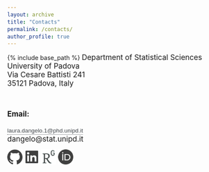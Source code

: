 ```yaml
---
layout: archive
title: "Contacts"
permalink: /contacts/
author_profile: true
---
```


{% include base_path %}
<font style="font-size:17px">
Department of Statistical Sciences <br/>
University of Padova<br/>
Via Cesare Battisti 241 <br>
35121 Padova, Italy<br/>

<br>


<b>Email:</b> <br>
<textarea id="clip" style="position: absolute; left: 100px; top: -100px;">Test</textarea>
<div class="tooltip">
<button id="copyButton">laura.dangelo.1@phd.unipd.it </button>
<span class="tooltiptext">Copy to clipboard</span>
</div> 
<br/>
dangelo@stat.unipd.it
</font>

<br/>

[<img src="../images/github_gray.png" width="35">](https://github.com/laura-dangelo)
[<img src="../images/linkedin_gray.png" width="35">](https://www.linkedin.com/in/laura-dangelo/)
[<img src="../images/rg_gray.png" width="35">](https://www.researchgate.net/profile/Laura_Dangelo)
[<img src="../images/orcid_gray.png" width="35">](https://orcid.org/0000-0001-5034-7414)

<style>
button {
  background: none!important;
  border: none;
  padding: 0!important;
  color: #44494d;
  text-decoration-color: #44494d;
  /*optional
  font-family: arial, sans-serif;
  input has OS specific font-family
  cursor: pointer; */
}
</style>


<script>
document.getElementById('copyButton').addEventListener('click', function() {
  var ta = document.getElementById('clip');
  ta.innerHTML = "laura.dangelo.1@phd.unipd.it";
  ta.focus();
  ta.select();
  console.log(document.execCommand('copy'));
});
</script>

 <style>
/* Tooltip container */
.tooltip {
  position: relative;
  display: inline-block;
   border-bottom: 1px dotted #44494d; /* If you want dots under the hoverable text */
}

/* Tooltip text */
.tooltip .tooltiptext {
  visibility: hidden;
  width: 120px;
  bottom: 100%;
  left: 50%;
  margin-left: -60px;
  position: absolute;
  z-index: 1;

  background-color: #44494d;
  color: #fff;
  text-align: center;
  padding: 5px 0;
  border-radius: 6px;
  font-size: 15px;
}

.tooltip .tooltiptext::after {
  content: " ";
  position: absolute;
  top: 100%; /* At the bottom of the tooltip */
  left: 50%;
  margin-left: -5px;
  border-width: 5px;
  border-style: solid;
  border-color: #44494d transparent transparent transparent;
  border-bottom-color: #44494d;
}

/* Show the tooltip text when you mouse over the tooltip container */
.tooltip:hover .tooltiptext {
  visibility: visible;
}
</style>
